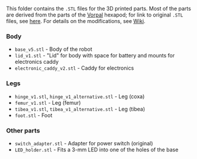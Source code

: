 This folder contains the `.STL` files for the 3D printed parts. Most of the parts are derived from the parts of the [Vorpal](https://vorpalrobotics.com/wiki/index.php/Vorpal_Robotics) hexapod; for link to original `.STL` files, see [here](https://vorpalrobotics.com/wiki/index.php/Vorpal_The_Hexapod_Assembly_Instructions). For details on the modifications, see [Wiki](https://github.com/teuler/hexpodling/wiki/Mechanics).

### Body
* `base_v5.stl` - Body of the robot
* `lid_v1.stl` - "Lid" for body with space for battery and mounts for electronics caddy
* `electronic_caddy_v2.stl` - Caddy for electronics

### Legs
* `hinge_v1.stl`, `hinge_v1_alternative.stl` - Leg (coxa)
* `femur_v1.stl` - Leg (femur)
* `tibea_v1.stl`, `tibea_v1_alternative.stl` - Leg (tibea)
* `foot.stl` - Foot

### Other parts
* `switch_adapter.stl` - Adapter for power switch (original)
* `LED_holder.stl` - Fits a 3-mm LED into one of the holes of the base
